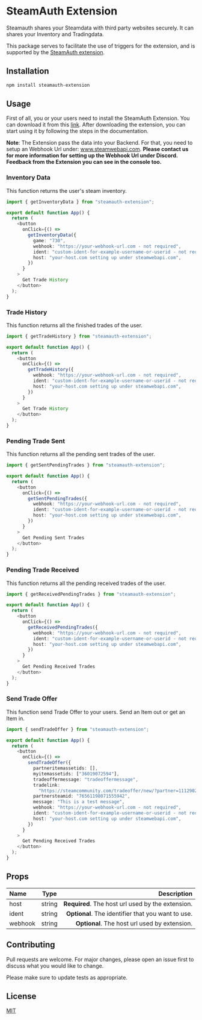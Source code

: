 # SteamAuth Extension

Steamauth shares your Steamdata with third party websites securely.
It can shares your Inventory and Tradingdata.

This package serves to facilitate the use of triggers for the extension, and is supported by the [SteamAuth extension](https://steamauth.app).

## Installation

```bash
npm install steamauth-extension
```

## Usage

First of all, you or your users need to install the SteamAuth Extension. You can download it from this [link](https://steamauth.app). After downloading the extension, you can start using it by following the steps in the documentation.

**Note**: The Extension pass the data into your Backend. For that, you need to setup an Webhook Url under: www.steamwebapi.com. **Please contact us for more information for setting up the Webhook Url under Discord.
Feedback from the Extension you can see in the console too.**

### Inventory Data

This function returns the user's steam inventory.

```typescript
import { getInventoryData } from "steamauth-extension";

export default function App() {
  return (
    <button
      onClick={() =>
        getInventoryData({
          game: "730",
          webhook: "https://your-webhook-url.com - not required",
          ident: "custom-ident-for-example-username-or-userid - not required",
          host: "your-host.com setting up under steamwebapi.com",
        })
      }
    >
      Get Trade History
    </button>
  );
}
```

### Trade History

This function returns all the finished trades of the user.

```typescript
import { getTradeHistory } from "steamauth-extension";

export default function App() {
  return (
    <button
      onClick={() =>
        getTradeHistory({
          webhook: "https://your-webhook-url.com - not required",
          ident: "custom-ident-for-example-username-or-userid - not required",
          host: "your-host.com setting up under steamwebapi.com",
        })
      }
    >
      Get Trade History
    </button>
  );
}
```

### Pending Trade Sent

This function returns all the pending sent trades of the user.

```typescript
import { getSentPendingTrades } from "steamauth-extension";

export default function App() {
  return (
    <button
      onClick={() =>
        getSentPendingTrades({
          webhook: "https://your-webhook-url.com - not required",
          ident: "custom-ident-for-example-username-or-userid - not required",
          host: "your-host.com setting up under steamwebapi.com",
        })
      }
    >
      Get Pending Sent Trades
    </button>
  );
}
```

### Pending Trade Received

This function returns all the pending received trades of the user.

```typescript
import { getReceivedPendingTrades } from "steamauth-extension";

export default function App() {
  return (
    <button
      onClick={() =>
        getReceivedPendingTrades({
          webhook: "https://your-webhook-url.com - not required",
          ident: "custom-ident-for-example-username-or-userid - not required",
          host: "your-host.com setting up under steamwebapi.com",
        })
      }
    >
      Get Pending Received Trades
    </button>
  );
}
```

### Send Trade Offer

This function send Trade Offer to your users. Send an Item out or get an Item in.

```typescript
import { sendTradeOffer } from "steamauth-extension";

export default function App() {
  return (
    <button
      onClick={() =>
        sendTradeOffer({
          partneritemassetids: [],
          myitemassetids: ["36019072594"],
          tradeoffermessage: "tradeoffermessage",
          tradelink:
            "https://steamcommunity.com/tradeoffer/new/?partner=111290214&token=k1Ty4tEi",
          partnersteamid: "76561198071555942",
          message: "This is a test message",
          webhook: "https://your-webhook-url.com - not required",
          ident: "custom-ident-for-example-username-or-userid - not required",
          host: "your-host.com setting up under steamwebapi.com",
        })
      }
    >
      Get Pending Received Trades
    </button>
  );
}
```

## Props

| Name    |  Type  |                                        Description |
| :------ | :----: | -------------------------------------------------: |
| host    | string |  **Required**. The host url used by the extension. |
| ident   | string | **Optional**. The identifier that you want to use. |
| webhook | string |      **Optional**. The host url used by extension. |

## Contributing

Pull requests are welcome. For major changes, please open an issue first
to discuss what you would like to change.

Please make sure to update tests as appropriate.

## License

[MIT](https://choosealicense.com/licenses/mit/)
